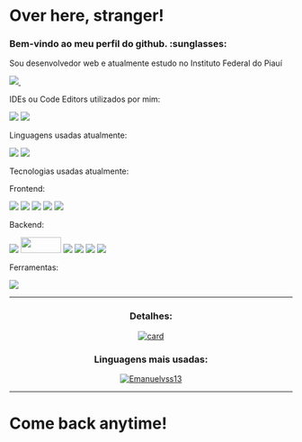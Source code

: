 <h1>Over here, stranger!</h1>

<h3>Bem-vindo ao meu perfil do github.  :sunglasses:</h3>

<p>Sou desenvolvedor web e atualmente estudo no Instituto Federal do Piauí</p>

<a href="https://www.linkedin.com/in/emanuel-vitor-de-souza-silva-044249218/">
    <img src="https://img.shields.io/badge/linkedin-%230077B5.svg?&style=for-the-badge&logo=linkedin&logoColor=white" />
</a>&nbsp;&nbsp;

<p>IDEs ou Code Editors utilizados por mim:</p>

<img src="https://img.shields.io/badge/Visual_Studio_Code-0078D4?style=for-the-badge&logo=visual%20studio%20code&logoColor=white" /> 
<img src="https://img.shields.io/badge/Visual_Studio-5C2D91?style=for-the-badge&logo=visual%20studio&logoColor=white" />

<p>Linguagens usadas atualmente:</p>

<img src="https://img.shields.io/badge/TypeScript-007ACC?style=for-the-badge&logo=typescript&logoColor=white" />
<img src="https://img.shields.io/badge/JavaScript-323330?style=for-the-badge&logo=javascript&logoColor=F7DF1E" /> 

<p>Tecnologias usadas atualmente:</p>

<p>Frontend:</p>

<img src="https://img.shields.io/badge/next.js-000000?style=for-the-badge&logo=nextdotjs&logoColor=white" />  <img src="https://img.shields.io/badge/React-20232A?style=for-the-badge&logo=react&logoColor=61DAFB" />  <img src="https://img.shields.io/badge/Redux-593D88?style=for-the-badge&logo=redux&logoColor=white" />   <img src="https://img.shields.io/badge/Sass-CC6699?style=for-the-badge&logo=sass&logoColor=white" /> <img src="https://img.shields.io/badge/styled--components-DB7093?style=for-the-badge&logo=styled-components&logoColor=white" /> 

<p>Backend:</p>

<img src="https://img.shields.io/badge/nestjs-%23E0234E.svg?style=for-the-badge&logo=nestjs&logoColor=white" /> <img height="28px" width="72px" src="https://res.cloudinary.com/practicaldev/image/fetch/s--MYwmy_NY--/c_imagga_scale,f_auto,fl_progressive,h_420,q_auto,w_1000/https://dev-to-uploads.s3.amazonaws.com/i/v8uvgp1yfh9480fw3233.jpg" />  <img src="https://img.shields.io/badge/Express.js-000000?style=for-the-badge&logo=express&logoColor=white" />  <img src="https://img.shields.io/badge/MySQL-00000F?style=for-the-badge&logo=mysql&logoColor=white" />  <img src="https://img.shields.io/badge/PostgreSQL-316192?style=for-the-badge&logo=postgresql&logoColor=white" /> <img src="https://img.shields.io/badge/-ApolloGraphQL-311C87?style=for-the-badge&logo=apollo-graphql" />

<p>Ferramentas:</p>

<img src="https://img.shields.io/badge/Insomnia-5849be?style=for-the-badge&logo=Insomnia&logoColor=white" />


<hr>

<div align="center">
   <h3>Detalhes:</h3>
  
  [![card](https://github-readme-stats.vercel.app/api?username=Emanuelvss13&theme=dark)](https://github.com/Emanuelvss13/)
  
  <h3>Linguagens mais usadas:</h3>
  
  [![Emanuelvss13](https://github-readme-stats.vercel.app/api/top-langs/?username=Emanuelvss13&hide=html&layout=compact=true&theme=dark)](https://github.com/Emanuelvss13/)
</div>

<hr>

<h1>Come back anytime!</h1>


